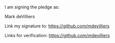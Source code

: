 I am signing the pledge as:

Mark deVilliers

Link my signature to: https://github.com/mdevilliers

Links for verification:
https://github.com/mdevilliers
